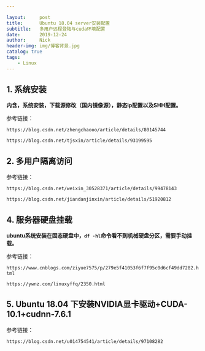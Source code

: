 ```yaml
---

layout:     post
title:      Ubuntu 18.04 server安装配置
subtitle:   多用户远程登陆与cuda环境配置
date:       2019-12-24
author:     Nick
header-img: img/博客背景.jpg
catalog: true
tags:
    - Linux
---
```


## 1. 系统安装

**内含，系统安装，下载源修改（国内镜像源），静态ip配置以及SHH配置。**

参考链接：

`https://blog.csdn.net/zhengchaooo/article/details/80145744`

`https://blog.csdn.net/tjsxin/article/details/93199595`

## 2. 多用户隔离访问

参考链接：

`https://blog.csdn.net/weixin_30528371/article/details/99478143`

`https://blog.csdn.net/jiandanjinxin/article/details/51920812`

## 4. 服务器硬盘挂载

**ubuntu系统安装在固态硬盘中，`df -hl`命令看不到机械硬盘分区，需要手动挂载。**

参考链接：

`https://www.cnblogs.com/ziyue7575/p/279e5f41053f6f7f95c0d6cf49dd7282.html`

`https://ywnz.com/linuxyffq/2350.html`

## 5. Ubuntu 18.04 下安装NVIDIA显卡驱动+CUDA-10.1+cudnn-7.6.1

参考链接：

`https://blog.csdn.net/u014754541/article/details/97108282`





